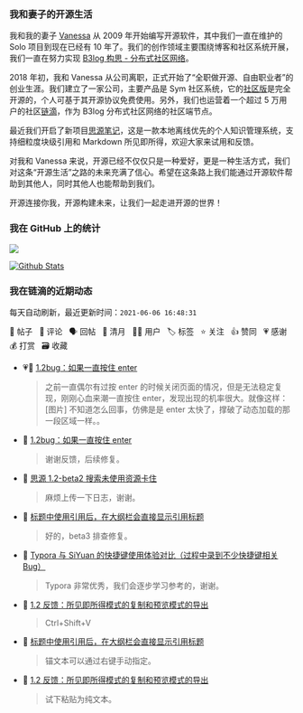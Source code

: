 ### 我和妻子的开源生活

我和我的妻子 [Vanessa](https://github.com/Vanessa219) 从 2009 年开始编写开源软件，其中我们一直在维护的 Solo 项目到现在已经有 10 年了。我们的创作领域主要围绕博客和社区系统开展，我们一直在努力实现 [B3log 构思 - 分布式社区网络](https://ld246.com/article/1546941897596)。

2018 年初，我和 Vanessa 从公司离职，正式开始了“全职做开源、自由职业者”的创业生涯。我们建立了一家公司，主要产品是 Sym 社区系统，它的[社区版](https://github.com/88250/symphony)是完全开源的，个人可基于其开源协议免费使用。另外，我们也运营着一个超过 5 万用户的社区[链滴](https://ld246.com)，作为 B3log 分布式社区网络的社区端节点。

最近我们开启了新项目[思源笔记](https://github.com/siyuan-note/siyuan)，这是一款本地离线优先的个人知识管理系统，支持细粒度块级引用和 Markdown 所见即所得，欢迎大家来试用和反馈。

对我和 Vanessa 来说，开源已经不仅仅只是一种爱好，更是一种生活方式，我们对这条“开源生活”之路的未来充满了信心。希望在这条路上我们能通过开源软件帮助到其他人，同时其他人也能帮助到我们。

开源连接你我，开源构建未来，让我们一起走进开源的世界！

### 我在 GitHub 上的统计

<a title="Hits" target="_blank" href="https://github.com/88250/88250"><img src="https://hits.b3log.org/88250/88250.svg"></a>

[![Github Stats](https://github-readme-stats.vercel.app/api?username=88250&theme=tokyonight&show_icons=true)](https://github.com/88250)

<!--events start -->

### 我在链滴的近期动态

每天自动刷新，最近更新时间：`2021-06-06 16:48:31`

📝 帖子 &nbsp; 💬 评论 &nbsp; 🗣 回帖 &nbsp; 🌙 清月 &nbsp; 👨‍💻 用户 &nbsp; 🏷️ 标签 &nbsp; ⭐️ 关注 &nbsp; 👍 赞同 &nbsp; 💗 感谢 &nbsp; 💰 打赏 &nbsp; 🗃 收藏

* 💗📝 [1.2bug：如果一直按住 enter](https://ld246.com/article/1622903508498)

  > 之前一直偶尔有过按 enter 的时候关闭页面的情况，但是无法稳定复现，刚刚心血来潮一直按住 enter，发现出现的机率很大。就像这样： [图片] 不知道怎么回事，仿佛是是 enter 太快了，撑破了动态加载的那一段区域一样。。
* 💬 [1.2bug：如果一直按住 enter](https://ld246.com/article/1622903508498/comment/1622942162209#comments)

  > 谢谢反馈，后续修复。
* 💬 [思源 1.2-beta2 搜索未使用资源卡住](https://ld246.com/article/1622940861859/comment/1622942124229#comments)

  > 麻烦上传一下日志，谢谢。
* 💬 [标题中使用引用后，在大纲栏会直接显示引用标题](https://ld246.com/article/1622888459507/comment/1622941734634#comments)

  > 好的，beta3 排查修复。
* 💬 [Typora 与 SiYuan 的快捷键使用体验对比（过程中录到不少快捷键相关 Bug）](https://ld246.com/article/1622885812454/comment/1622941708404#comments)

  > Typora 非常优秀，我们会逐步学习参考的，谢谢。
* 💬 [1.2 反馈：所见即所得模式的复制和预览模式的导出](https://ld246.com/article/1622900809567/comment/1622905231332#comments)

  > Ctrl+Shift+V
* 💬 [标题中使用引用后，在大纲栏会直接显示引用标题](https://ld246.com/article/1622888459507/comment/1622903769257#comments)

  > 锚文本可以通过右键手动指定。
* 💬 [1.2 反馈：所见即所得模式的复制和预览模式的导出](https://ld246.com/article/1622900809567/comment/1622903367938#comments)

  > 试下粘贴为纯文本。


<!--events end -->
